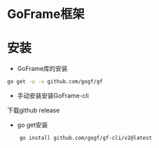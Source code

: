# GoFrame框架

# 安装

+ GoFrame库的安装

```bash
go get -u -v github.com/gogf/gf
```

+ 手动安装安装GoFrame-cli

下载github release

+ go get安装

```bash
    go install github.com/gogf/gf-cli/v2@latest
```

